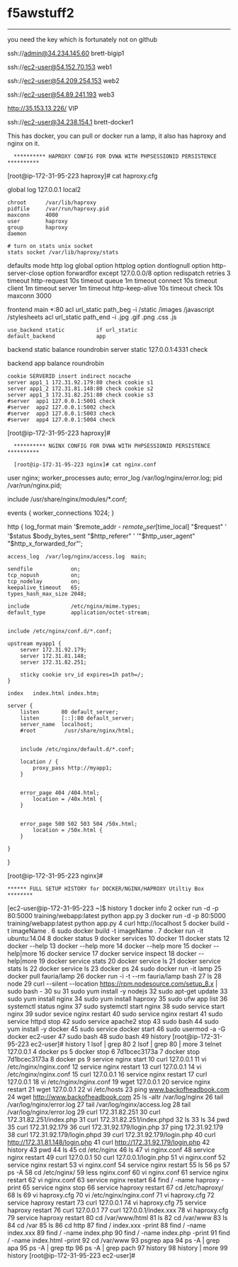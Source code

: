 # f5awstuff2
-------------

you need the key which is fortunately not on github 

ssh://admin@34.234.145.60  brett-bigip1

ssh://ec2-user@54.152.70.153 web1

ssh://ec2-user@54.209.254.153 web2

ssh://ec2-user@54.89.241.193 web3

http://35.153.13.226/   VIP

ssh://ec2-user@34.238.154.1 brett-docker1

This has docker, you can pull or docker run a lamp, it also has haproxy and nginx on it.

      ********** HAPROXY CONFIG FOR DVWA WITH PHPSESSIONID PERSISTENCE   **********
      

[root@ip-172-31-95-223 haproxy]# cat haproxy.cfg


global
    log         127.0.0.1 local2

    chroot      /var/lib/haproxy
    pidfile     /var/run/haproxy.pid
    maxconn     4000
    user        haproxy
    group       haproxy
    daemon

    # turn on stats unix socket
    stats socket /var/lib/haproxy/stats


defaults
    mode                    http
    log                     global
    option                  httplog
    option                  dontlognull
    option http-server-close
    option forwardfor       except 127.0.0.0/8
    option                  redispatch
    retries                 3
    timeout http-request    10s
    timeout queue           1m
    timeout connect         10s
    timeout client          1m
    timeout server          1m
    timeout http-keep-alive 10s
    timeout check           10s
    maxconn                 3000


frontend  main *:80
    acl url_static       path_beg       -i /static /images /javascript /stylesheets
    acl url_static       path_end       -i .jpg .gif .png .css .js

    use_backend static          if url_static
    default_backend             app


backend static
    balance     roundrobin
    server      static 127.0.0.1:4331 check


backend app
    balance     roundrobin

    cookie SERVERID insert indirect nocache
    server app1_1 172.31.92.179:80 check cookie s1
    server app1_2 172.31.81.148:80 check cookie s2
    server app1_3 172.31.82.251:80 check cookie s3
    #server  app1 127.0.0.1:5001 check
    #server  app2 127.0.0.1:5002 check
    #server  app3 127.0.0.1:5003 check
    #server  app4 127.0.0.1:5004 check

[root@ip-172-31-95-223 haproxy]#


      ********** NGINX CONFIG FOR DVWA WITH PHPSESSIONID PERSISTENCE   **********
      
      [root@ip-172-31-95-223 nginx]# cat nginx.conf

user nginx;
worker_processes auto;
error_log /var/log/nginx/error.log;
pid /var/run/nginx.pid;


include /usr/share/nginx/modules/*.conf;

events {
    worker_connections 1024;
}

http {
    log_format  main  '$remote_addr - $remote_user [$time_local] "$request" '
                      '$status $body_bytes_sent "$http_referer" '
                      '"$http_user_agent" "$http_x_forwarded_for"';

    access_log  /var/log/nginx/access.log  main;

    sendfile            on;
    tcp_nopush          on;
    tcp_nodelay         on;
    keepalive_timeout   65;
    types_hash_max_size 2048;

    include             /etc/nginx/mime.types;
    default_type        application/octet-stream;


    include /etc/nginx/conf.d/*.conf;

    upstream myapp1 {
        server 172.31.92.179;
        server 172.31.81.148;
        server 172.31.82.251;

        sticky cookie srv_id expires=1h path=/;
    }

    index   index.html index.htm;

    server {
        listen       80 default_server;
        listen       [::]:80 default_server;
        server_name  localhost;
        #root         /usr/share/nginx/html;

  
        include /etc/nginx/default.d/*.conf;

        location / {
            proxy_pass http://myapp1;
        }

        
        error_page 404 /404.html;
            location = /40x.html {
        }

  
        error_page 500 502 503 504 /50x.html;
            location = /50x.html {
        }

    }


}

[root@ip-172-31-95-223 nginx]#



    ****** FULL SETUP HISTORY for DOCKER/NGINX/HAPROXY Utiltiy Box ********

[ec2-user@ip-172-31-95-223 ~]$ history
    1  docker info
    2  ocker run -d -p 80:5000 training/webapp:latest python app.py
    3  docker run -d -p 80:5000 training/webapp:latest python app.py
    4  curl http://localhost
    5  docker build -t imageName .
    6  sudo docker build -t imageName .
    7  docker run -it ubuntu:14.04
    8  docker status
    9  docker services
   10  docker
   11  docker stats
   12  docker --help
   13  docker --help  more
   14  docker --help   more
   15  docker --help|more
   16  docker service
   17  docker service inspect
   18  docker --help|more
   19  docker service stats
   20  docker service ls
   21  docker service stats ls
   22  docker service ls
   23  docker ps
   24  sudo docker run -it lamp
   25  docker pull fauria/lamp
   26  docker run -i -t --rm fauria/lamp bash
   27  ls
   28  node
   29  curl --silent --location https://rpm.nodesource.com/setup_8.x | sudo bash -
   30  su
   31  sudo yum install -y nodejs
   32  sudo apt-get update
   33  sudo yum install nginx
   34  sudo yum install haproxy
   35  sudo ufw app list
   36  systemctl status nginx
   37  sudo systemctl start nginx
   38  sudo service start nginx
   39  sudor sevice nginx restart
   40  sudo service nginx restart
   41  sudo service httpd stop
   42  sudo service apache2 stop
   43  sudo bash
   44  sudo yum install -y docker
   45  sudo service docker start
   46  sudo usermod -a -G docker ec2-user
   47  sudo bash
   48  sudo bash
   49  history
[root@ip-172-31-95-223 ec2-user]# history
    1  lsof | grep 80
    2  lsof | grep 80 | more
    3  telnet 127.0.0.1
    4  docker ps
    5  docker stop
    6  7d1bcec3173a
    7  docker stop 7d1bcec3173a
    8  docker ps
    9  service nginx start
   10  curl 127.0.0.1
   11  vi /etc/nginx/nginx.conf
   12  service nginx restart
   13  curl 127.0.0.1
   14  vi /etc/nginx/nginx.conf
   15  curl 127.0.0.1
   16  service nginx restart
   17  curl 127.0.0.1
   18  vi /etc/nginx/nginx.conf
   19  wget 127.0.0.1
   20  service nginx restart
   21  wget 127.0.0.1
   22  vi /etc/hosts
   23  ping www.backofheadbook.com
   24  wget http://www.backofheadbook.com
   25  ls -altr /var/log/nginx
   26  tail /var/log/nginx/error.log
   27  tail /var/log/nginx/access.log
   28  tail /var/log/nginx/error.log
   29  curl 172.31.82.251
   30  curl 172.31.82.251/index.php
   31  curl 172.31.82.251/index.phpd
   32  ls
   33  ls
   34  pwd
   35  curl 172.31.92.179
   36  curl 172.31.92.179/login.php
   37  ping 172.31.92.179
   38  curl 172.31.92.179/login.phpd
   39  curl 172.31.92.179/login.php
   40  curl http://172.31.81.148/login.php
   41  curl http://172.31.92.179/login.php
   42  history
   43  pwd
   44  ls
   45  cd /etc/nginx
   46  ls
   47  vi nginx.conf
   48  service nginx restart
   49  curl 127.0.0.1
   50  curl 127.0.0.1/login.php
   51  vi nginx.conf
   52  service nginx restart
   53  vi nginx.conf
   54  service nginx restart
   55  ls
   56  ps
   57  ps -A
   58  cd /etc/nginx/
   59  less nginx.conf
   60  vi nginx.conf
   61  service nginx restart
   62  vi nginx.conf
   63  service nginx restart
   64  find / -name haproxy -print
   65  service nginx stop
   66  service haproxy restart
   67  cd /etc/haproxy/
   68  ls
   69  vi haproxy.cfg
   70  vi /etc/nginx/nginx.conf
   71  vi haproxy.cfg
   72  service haproxy restart
   73  curl 127.0.0.1
   74  vi haproxy.cfg
   75  service haproxy restart
   76  curl 127.0.0.1
   77  curl 127.0.0.1/index.xxx
   78  vi haproxy.cfg
   79  service haproxy restart
   80  cd /var/www/html
   81  ls
   82  cd /var/www
   83  ls
   84  cd /var
   85  ls
   86  cd http
   87  find / index.xxx -print
   88  find / -name index.xxx
   89  find / -name index.php
   90  find / -name index.php -print
   91  find / -name index.html -print
   92  cd /var/www
   93  psgrep apa
   94  ps -A | grep apa
   95  ps -A | grep ttp
   96  ps -A | grep pach
   97  history
   98  history | more
   99  history
[root@ip-172-31-95-223 ec2-user]#



